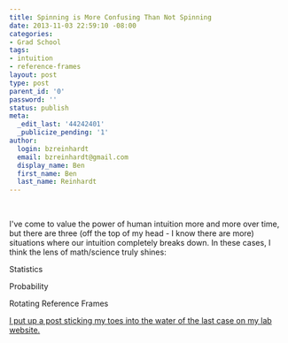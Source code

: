 ```yaml
---
title: Spinning is More Confusing Than Not Spinning
date: 2013-11-03 22:59:10 -08:00
categories:
- Grad School
tags:
- intuition
- reference-frames
layout: post
type: post
parent_id: '0'
password: ''
status: publish
meta:
  _edit_last: '44242401'
  _publicize_pending: '1'
author:
  login: bzreinhardt
  email: bzreinhardt@gmail.com
  display_name: Ben
  first_name: Ben
  last_name: Reinhardt
---
```


<p>&nbsp;</p>
<p>I've come to value the power of human intuition more and more over time, but there are three (off the top of my head - I know there are more) situations where our intuition completely breaks down. In these cases, I think the lens of math/science truly shines:</p>
<p>Statistics</p>
<p>Probability</p>
<p>Rotating Reference Frames</p>
<p><a href="http://www.spacecraftresearch.com/blog/?p=232">I put up a post sticking my toes into the water of the last case on my lab website.</a></p>
<p>&nbsp;</p>

